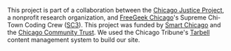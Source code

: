 This project is part of a collaboration between the <a href="http://chicagojustice.org/">Chicago Justice Project</a>, a nonprofit research organization, and <a href="http://freegeekchicago.org">FreeGeek Chicago</a>'s Supreme Chi-Town Coding Crew (<a href="https://github.com/sc3/sc3">SC3</a>). This project was funded by <a href="http://www.smartchicagocollaborative.org/">Smart Chicago</a> and the <a href="http://www.cct.org/">Chicago Community Trust</a>. We used the Chicago Tribune's <a href="http://tarbell.tribapps.com/">Tarbell</a> content management system to build our site.